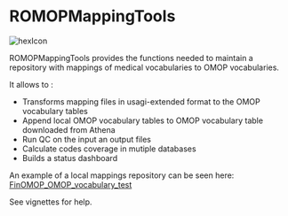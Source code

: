 
# ROMOPMappingTools

<!-- badges: start -->
<!-- badges: end -->

![hexIcon](https://github.com/FinOMOP/ROMOPMappingTools/assets/54809193/6c195491-eceb-447c-86c9-86d66b8ee63d)

ROMOPMappingTools provides the functions needed to maintain a repository with mappings of medical vocabularies to OMOP vocabularies. 

It allows to : 

- Transforms mapping files in usagi-extended format to the OMOP vocabulary tables
- Append local OMOP vocabulary tables to OMOP vocabulary table downloaded from Athena
- Run QC on the input an output files
- Calculate codes coverage in mutiple databases
- Builds a status dashboard

An example of a local mappings repository can be seen here:
[FinOMOP_OMOP_vocabulary_test](https://github.com/FinOMOP/FinOMOP_OMOP_vocabulary_test)

See vignettes for help. 


